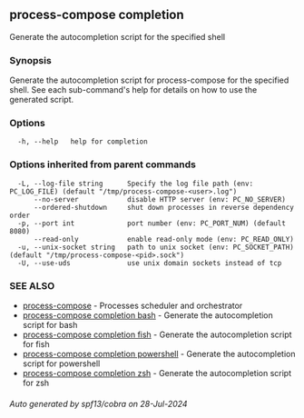 ## process-compose completion

Generate the autocompletion script for the specified shell

### Synopsis

Generate the autocompletion script for process-compose for the specified shell.
See each sub-command's help for details on how to use the generated script.


### Options

```
  -h, --help   help for completion
```

### Options inherited from parent commands

```
  -L, --log-file string      Specify the log file path (env: PC_LOG_FILE) (default "/tmp/process-compose-<user>.log")
      --no-server            disable HTTP server (env: PC_NO_SERVER)
      --ordered-shutdown     shut down processes in reverse dependency order
  -p, --port int             port number (env: PC_PORT_NUM) (default 8080)
      --read-only            enable read-only mode (env: PC_READ_ONLY)
  -u, --unix-socket string   path to unix socket (env: PC_SOCKET_PATH) (default "/tmp/process-compose-<pid>.sock")
  -U, --use-uds              use unix domain sockets instead of tcp
```

### SEE ALSO

* [process-compose](process-compose.md)	 - Processes scheduler and orchestrator
* [process-compose completion bash](process-compose_completion_bash.md)	 - Generate the autocompletion script for bash
* [process-compose completion fish](process-compose_completion_fish.md)	 - Generate the autocompletion script for fish
* [process-compose completion powershell](process-compose_completion_powershell.md)	 - Generate the autocompletion script for powershell
* [process-compose completion zsh](process-compose_completion_zsh.md)	 - Generate the autocompletion script for zsh

###### Auto generated by spf13/cobra on 28-Jul-2024
